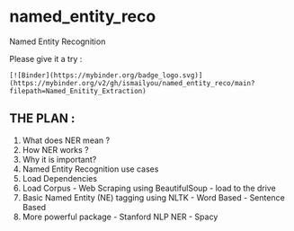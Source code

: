 # named_entity_reco
Named Entity Recognition 


Please give it a try :
    
    [![Binder](https://mybinder.org/badge_logo.svg)](https://mybinder.org/v2/gh/ismailyou/named_entity_reco/main?filepath=Named_Enitity_Extraction)

## THE PLAN :

1.   What does NER mean ?
2.   How NER works ?
3.   Why it is important?
3.   Named Entity Recognition use cases
4.   Load Dependencies
5.   Load Corpus
    - Web Scraping using BeautifulSoup
    - load to the drive
6.   Basic Named Entity (NE) tagging using NLTK
    - Word Based
    - Sentence Based
7.   More powerful package
    - Stanford NLP NER
    - Spacy

